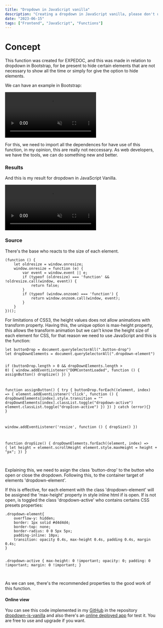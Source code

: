 ```yaml
---
title: "Dropdown in JavaScript vanilla"
description: "Creating a dropdown in JavaScript vanilla, please don't use Bootstrap."
date: "2023-06-15"
tags: ["Frontend", "JavaScript", "Functions"]
---
```


<h1>Concept</h1>
<p>This function was created for EXPEDOC, and this was made in relation to dropdown in Bootstrap, for be present to hide certain elements that are not necessary to show all the time or simply for give the option to hide elements.</p>
<p>We can have an example in Bootstrap:</p>
<video  autoplay loop muted controls>
	<source src="../blog/dropdown-vanilla/dropdown-bootstrap.mp4" />
</video>
<p>For this, we need to import all the dependences for have use of this function, in my opinion, this are really not neccessary. As web developers, we have the tools, we can do something new and better.</p>
<h3>Results</h3>
<p>And this is my result for dropdown in JavaScript Vanilla.</p>
<video autoplay loop muted controls>
	<source src="../blog/dropdown-vanilla/dropdown-vanilla.mp4" />
</video>

<h3>Source</h3>
<p>There's the base who reacts to the size of each element.</p>
<pre id="format" class="language-js format copy-to-clipboard" data-clipboard-text="Copy">
<code>(function () {
    let oldresize = window.onresize;
    window.onresize = function (e) {
        var event = window.event || e;
        if (typeof (oldresize) === 'function' && !oldresize.call(window, event)) {
            return false;
        }
        if (typeof (window.onzoom) === 'function') {
            return window.onzoom.call(window, event);
        }
    }
})();</code>
</pre>
<p>For limitations of CSS3, the height values does not allow animations with transform property. Having this, the unique option is max-height property, this allows the transform animation but we can't know the height size of each element for CSS, for that reason we need to use JavaScript and this is the function:</p>
<pre id="format" class="language-js format copy-to-clipboard" data-clipboard-text="Copy">
<code>let buttonDrop = document.querySelectorAll(".button-drop")
let dropDownElements = document.querySelectorAll(".dropdown-element")

if (buttonDrop.length > 0 && dropDownElements.length > 0) {
window.addEventListener("DOMContentLoaded", function () {
assignButton()
dropSize()
})
}

function assignButton() {
try {
buttonDrop.forEach((element, index) => {
element.addEventListener('click', function () {
dropDownElements[index].style.transition = ""
dropDownElements[index].classList.toggle("dropdown-active")
element.classList.toggle("dropIcon-active")
})
})
} catch (error){}
}

window.addEventListener('resize', function () {
dropSize()
})

function dropSize() {
dropDownElements.forEach((element, index) => {
let height = element.scrollHeight
element.style.maxHeight = height + "px";
})
}</code>

</pre>
<p>Explaining this, we need to asign the class 'button-drop' to the button who open or close the dropdown. Following this, to the container target of elements 'dropdown-element'.</p>
<p>If this is effective, for each element with the class 'dropdown-element' will be assigned the 'max-height' property in style inline html if is open. If is not open, is toggled the class 'dropdown-active' who contains certains CSS presets properties:</p>
<pre id="format" class="language-css format copy-to-clipboard" data-clipboard-text="Copy">
<code>.dropdown-element{
    overflow-y: hidden;
    border: 1px solid #d4d4d4;
    border-top: none;
    border-radius: 0 0 5px 5px;
    padding-inline: 10px;
    transition: opacity 0.4s, max-height 0.4s, padding 0.4s, margin 0.4s;
}

.dropdown-active {
max-height: 0 !important;
opacity: 0;
padding: 0 !important;
margin: 0 !important;
}</code>

</pre>

<p>As we can see, there's the recommended properties to the good work of this function.</p>

<h4>Online view</h4>
<p>You can see this code implemented in my <a href="https://github.com/davidquintr" target="_blank">GitHub</a> in the repository <a href="https://github.com/davidquintr/dropdown-js-vanilla" target="_blank">dropdown-js-vanilla</a> and also there's an <a href="https://davidquintr.github.io/dropdown-js-vanilla/" target="_blank">online deployed app</a> for test it. You are free to use and upgrade if you want.</p>
